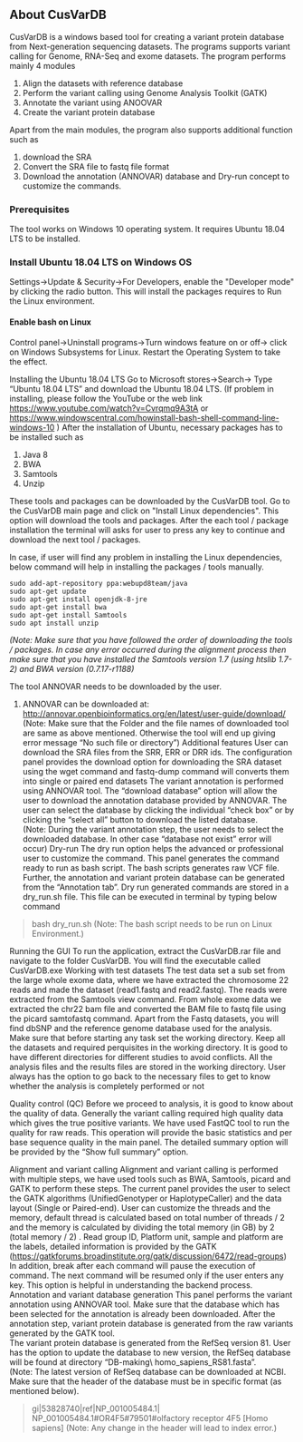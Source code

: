 ## About CusVarDB
CusVarDB is a windows based tool for creating a variant protein database from Next-generation sequencing datasets. The programs supports variant calling for Genome, RNA-Seq and exome datasets. The program performs mainly 4 modules 
1. Align the datasets with reference database 
2. Perform the variant calling using Genome Analysis Toolkit (GATK) 
3. Annotate the variant using ANOOVAR  
4. Create the variant protein database 

Apart from the main modules, the program also supports additional function such as 
1. download the SRA 
2. Convert the SRA file to fastq file format 
3. Download the annotation (ANNOVAR) database and Dry-run concept to customize the commands.
 
### Prerequisites
 
The tool works on Windows 10 operating system. It requires Ubuntu 18.04 LTS to be installed.  

### Install Ubuntu 18.04 LTS on Windows OS 

Settings->Update & Security->For Developers, enable the "Developer mode" by clicking the radio button. This will install the packages requires to Run the Linux environment.

#### Enable bash on Linux
 
Control panel->Uninstall programs->Turn windows feature on or off-> click on Windows Subsystems for Linux. Restart the Operating System to take the effect. 

Installing the Ubuntu 18.04 LTS 
Go to Microsoft stores->Search-> 
Type “Ubuntu 18.04 LTS” and download the Ubuntu 18.04 LTS. 
(If problem in installing, please follow the YouTube or the web link https://www.youtube.com/watch?v=Cvrqmq9A3tA  or https://www.windowscentral.com/howinstall-bash-shell-command-line-windows-10 ) 
After the installation of Ubuntu, necessary packages has to be installed such as  
1. Java 8 
2. BWA 
3. Samtools 
4. Unzip 

These tools and packages can be downloaded by the CusVarDB tool. Go to the CusVarDB main page and click on "Install Linux dependencies". This option will download the tools and packages. After the each tool / package installation the terminal will asks for user to press any key to continue and download the next tool / packages.  

In case, if user will find any problem in installing the Linux dependencies, below command will help in installing the packages / tools manually. 
```
sudo add-apt-repository ppa:webupd8team/java 
sudo apt-get update 
sudo apt-get install openjdk-8-jre 
sudo apt-get install bwa 
sudo apt-get install Samtools 
sudo apt install unzip 
```

*(Note: Make sure that you have followed the order of downloading the tools / packages. In case any error occurred during the alignment process then make sure that you have installed the Samtools version 1.7 (using htslib 1.7-2) and BWA version (0.7.17-r1188)* 

The tool ANNOVAR needs to be downloaded by the user. 
 
1.  ANNOVAR can be downloaded at:       http://annovar.openbioinformatics.org/en/latest/user-guide/download/ 
(Note: Make sure that the Folder and the file names of downloaded tool are same as above mentioned. Otherwise the tool will end up giving error message “No such file or directory”) 
Additional features 
User can download the SRA files from the SRR, ERR or DRR ids. The configuration panel provides the download option for downloading the SRA dataset using the wget command and fastq-dump command will converts them into single or paired end datasets
The variant annotation is performed using ANNOVAR tool. The “download database” option will allow the user to download the annotation database provided by ANNOVAR. The user can select the database by clicking the individual “check box” or by clicking the “select all” button to download the listed database.   
(Note: During the variant annotation step, the user needs to select the downloaded database. In other case “database not exist” error will occur) 
Dry-run 
The dry run option helps the advanced or professional user to customize the command. This panel generates the command ready to run as bash script. The bash scripts generates raw VCF file. Further, the annotation and variant protein database can be generated from the “Annotation tab”. 
Dry run generated commands are stored in a dry_run.sh file. This file can be executed in terminal by typing below command 
>bash dry_run.sh 
(Note: The bash script needs to be run on Linux Environment.)

Running the GUI 
To run the application, extract the CusVarDB.rar file and navigate to the folder CusVarDB. You will find the executable called CusVarDB.exe
Working with test datasets 
The test data set a sub set from the large whole exome data, where we have extracted the chromosome 22 reads and made the dataset (read1.fastq and read2.fastq).  The reads were extracted from the Samtools view command. From whole exome data we extracted the chr22 bam file and converted the BAM file to fastq file using the picard samtofastq command. Apart from the Fastq datasets, you will find dbSNP and the reference genome database used for the analysis. 
Make sure that before starting any task set the working directory. Keep all the datasets and required perquisites in the working directory.  It is good to have different directories for different studies to avoid conflicts. All the analysis files and the results files are stored in the working directory. User always has the option to go back to the necessary files to get to know whether the analysis is completely performed or not

Quality control (QC) 
Before we proceed to analysis, it is good to know about the quality of data. Generally the variant calling required high quality data which gives the true positive variants. We have used FastQC 
tool to run the quality for raw reads. This operation will provide the basic statistics and per base sequence quality in the main panel. The detailed summary option will be provided by the “Show full summary” option. 

Alignment and variant calling Alignment and variant calling is performed with multiple steps, we have used tools such as BWA, Samtools, picard and GATK to perform these steps. The current panel provides the user to select the GATK algorithms (UnifiedGenotyper or HaplotypeCaller) and the data layout (Single or Paired-end). User can customize the threads and the memory, default thread is calculated based on total number of threads / 2 and the memory is calculated by dividing the total memory (in GB) by 2 (total memory / 2) . Read group ID, Platform unit, sample and platform are the labels, detailed information is provided by the GATK (https://gatkforums.broadinstitute.org/gatk/discussion/6472/read-groups) In addition, break after each command will pause the execution of command. The next command will be resumed only if the user enters any key. This option is helpful in understanding the backend process. 
Annotation and variant database generation 
This panel performs the variant annotation using ANNOVAR tool. Make sure that the database which has been selected for the annotation is already been downloaded. After the annotation step, variant protein database is generated from the raw variants generated by the GATK tool.  
The variant protein database is generated from the RefSeq version 81. User has the option to update the database to new version, the RefSeq database will be found at directory “DB-making\ homo_sapiens_RS81.fasta”.  
 (Note: The latest version of RefSeq database can be downloaded at NCBI. Make sure that the header of the database must be in specific format (as mentioned below). 
>gi|53828740|ref|NP_001005484.1| NP_001005484.1#OR4F5#79501#olfactory receptor 4F5 [Homo sapiens] 
(Note: Any change in the header will lead to index error.) 


